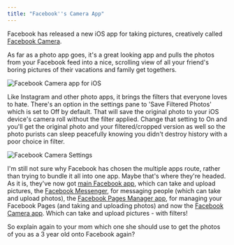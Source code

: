```yaml
---
title: "Facebook''s Camera App"
---
```

<p>Facebook has released a new iOS app for taking pictures, creatively called <a href="http://itunes.apple.com/ca/app/facebook-camera/id525898024?mt=8">Facebook Camera</a>.</p>
<p>As far as a photo app goes, it's a great looking app and pulls the photos from your Facebook feed into a nice, scrolling view of all your friend's boring pictures of their vacations and family get togethers.</p>
<p><img src="https://chrisenns.com/wp-content/uploads/2012/05/photo.png" alt="Facebook Camera app for iOS" title="Facebook Camera app for iOS" class="size-full wp-image-20442 aligncenter" /></p>
<p>Like Instagram and other photo apps, it brings the filters that everyone loves to hate. There's an option in the settings pane to 'Save Filtered Photos' which is set to Off by default. That will save the original photo to your iOS device's camera roll without the filter applied. Change that setting to On and you'll get the original photo and your filtered/cropped version as well so the photo purists can sleep peacefully knowing you didn't destroy history with a poor choice in filter.</p>
<p><img src="https://chrisenns.com/wp-content/uploads/2012/05/photo-1.png" alt="Facebook Camera Settings" title="Facebook Camera Settings" class="size-full wp-image-20443 aligncenter" /></p>
<p>I'm still not sure why Facebook has chosen the multiple apps route, rather than trying to bundle it all into one app. Maybe that's where they're headed. As it is, they've now got <a href="http://click.linksynergy.com/fs-bin/stat?id=6PFrOqNV4B8&offerid=146261&type=3&subid=0&tmpid=1826&RD_PARM1=http%253A%252F%252Fitunes.apple.com%252Fca%252Fapp%252Ffacebook%252Fid284882215%253Fmt%253D8%2526uo%253D4%2526partnerId%253D30" target="itunes_store">main Facebook app</a>, which can take and upload pictures, the <a href="http://click.linksynergy.com/fs-bin/stat?id=6PFrOqNV4B8&offerid=146261&type=3&subid=0&tmpid=1826&RD_PARM1=http%253A%252F%252Fitunes.apple.com%252Fca%252Fapp%252Ffacebook-messenger%252Fid454638411%253Fmt%253D8%2526uo%253D4%2526partnerId%253D30" target="itunes_store">Facebook Messenger</a>, for messaging people (which can take and upload photos), the <a href="http://click.linksynergy.com/fs-bin/stat?id=6PFrOqNV4B8&offerid=146261&type=3&subid=0&tmpid=1826&RD_PARM1=http%253A%252F%252Fitunes.apple.com%252Fca%252Fapp%252Ffacebook-pages-manager%252Fid514643583%253Fmt%253D8%2526uo%253D4%2526partnerId%253D30" target="itunes_store">Facebook Pages Manager app</a>, for managing your Facebook Pages (and taking and uploading photos) and now the <a href="http://itunes.apple.com/ca/app/facebook-camera/id525898024?mt=8">Facebook Camera app</a>. Which can take and upload pictures - with filters!</p>
<p>So explain again to your mom which one she should use to get the photos of you as a 3 year old onto Facebook again?</p>
